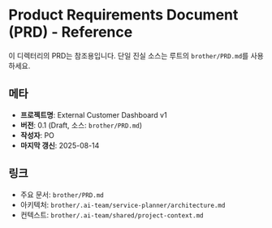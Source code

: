 # Product Requirements Document (PRD) - Reference

이 디렉터리의 PRD는 참조용입니다. 단일 진실 소스는 루트의 `brother/PRD.md`를 사용하세요.

## 메타
- **프로젝트명**: External Customer Dashboard v1
- **버전**: 0.1 (Draft, 소스: `brother/PRD.md`)
- **작성자**: PO
- **마지막 갱신**: 2025-08-14

## 링크
- 주요 문서: `brother/PRD.md`
- 아키텍처: `brother/.ai-team/service-planner/architecture.md`
- 컨텍스트: `brother/.ai-team/shared/project-context.md`
